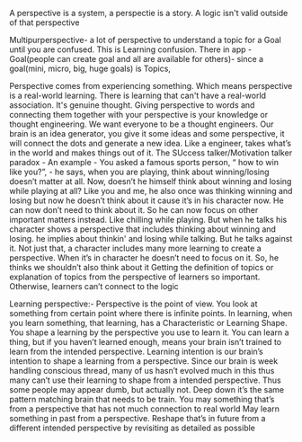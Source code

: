 A perspective is a system, a perspectie is a story. A logic isn't valid outside of that perspective

Multipurperspective- a lot of perspective to understand a topic for a Goal until you are confused. This is Learning confusion. There in app - Goal(people can create goal and all are available for others)- since a goal(mini, micro, big, huge goals) is Topics,

Perspective comes from experiencing something. Which means perspective is a real-world learning. There is learning that can't have a real-world association. It's genuine thought.
Giving perspective to words and connecting them together with your perspective is your knowledge or thought engineering. We want everyone to be a thought engineers.
Our brain is an idea generator, you give it some ideas and some perspective, it will connect the dots and generate a new idea. Like a engineer, takes what’s in the world and makes things out of it.
The SUccess talker/Motivation talker paradox - An example - You asked a famous sports person, “ how to win like you?”, - he says, when you are playing, think about winning/losing doesn’t matter at all. Now, doesn’t he himself think about winning and losing while playing at all? Like you and me, he also once was thinking winning and losing but now he doesn’t think about it cause it’s in his character now. He can now don’t need to think about it. So he can now focus on other important matters instead. Like chilling while playing. But when he talks his character shows a perspective that includes thinking about winning and losing. he implies about thinkin' and losing while talking. But he talks against it. Not just that, a character includes many more learning to create a perspective. When it’s in character he doesn’t need to focus on it. So, he thinks we shouldn’t also think about it
Getting the definition of topics or explanation of topics from the perspective of learners so important. Otherwise, learners can’t connect to the logic

Learning perspective:- Perspective is the point of view. You look at something from certain point where there is infinite points. In learning, when you learn something, that learning, has a Characteristic or Learning Shape. You shape a learning by the perspective you use to learn it. You can learn a thing, but if you haven’t learned enough, means your brain isn’t trained to learn from the intended perspective. Learning intention is our brain’s intention to shape a learning from a perspective. Since our brain is week handling conscious thread, many of us hasn’t evolved much in this thus many can’t use their learning to shape from a intended perspective. Thus some people may appear dumb, but actually not. Deep down it’s the same pattern matching brain that needs to be train.
You may something that’s from a perspective that has not much connection to real world
May learn something in past from a perspective. Reshape that’s in future from a different intended perspective by revisiting as detailed as possible

